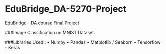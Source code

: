 # EduBridge_DA-5270-Project
EduBridge - DA course Final Project

###Image Classification on MNIST Dataset.

###Libraries Used :
• Numpy
• Pandas
• Matplotlib / Seaborn
• Tensorflow - Keras
